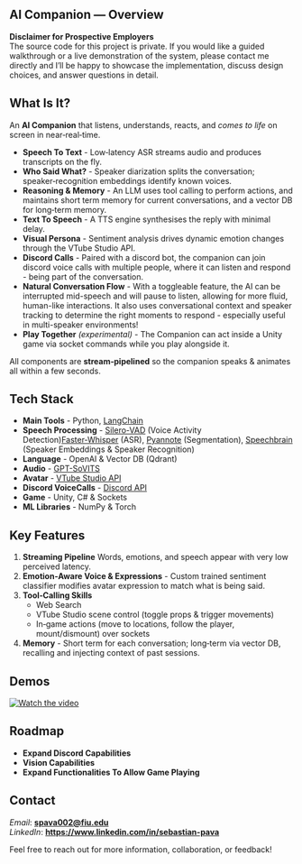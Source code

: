 ## AI Companion — Overview

**Disclaimer for Prospective Employers**  
The source code for this project is private.  If you would like a guided walkthrough or a live demonstration of the system, please contact me directly and I’ll be happy to showcase the implementation, discuss design choices, and answer questions in detail.

## What Is It?
An **AI Companion** that listens, understands, reacts, and *comes to life* on screen in near‑real‑time.

* **Speech To Text** - Low‑latency ASR streams audio and produces transcripts on the fly.
* **Who Said What?** - Speaker diarization splits the conversation; speaker‑recognition embeddings identify known voices.
* **Reasoning & Memory** - An LLM uses tool calling to perform actions, and maintains short term memory for current conversations, and a vector DB for long‑term memory.
* **Text To Speech** - A TTS engine synthesises the reply with minimal delay.
* **Visual Persona** - Sentiment analysis drives dynamic emotion changes through the VTube Studio API.
* **Discord Calls** - Paired with a discord bot, the companion can join discord voice calls with multiple people, where it can listen and respond - being part of the conversation.
* **Natural Conversation Flow** - With a toggleable feature, the AI can be interrupted mid-speech and will pause to listen, allowing for more fluid, human-like interactions. It also uses conversational context and speaker tracking to determine the right moments to respond - especially useful in multi-speaker environments!
* **Play Together** *(experimental)* - The Companion can act inside a Unity game via socket commands while you play alongside it.

All components are **stream‑pipelined** so the companion speaks & animates all within a few seconds.

## Tech Stack
* **Main Tools** - Python, [LangChain](https://github.com/langchain-ai/langchain)
* **Speech Processing** - [Silero-VAD](https://github.com/snakers4/silero-vad) (Voice Activity Detection)[Faster‑Whisper](https://github.com/SYSTRAN/faster-whisper) (ASR), [Pyannote](https://github.com/pyannote/pyannote-audio) (Segmentation), [Speechbrain](https://github.com/speechbrain/speechbrain) (Speaker Embeddings & Speaker Recognition)
* **Language** - OpenAI & Vector DB (Qdrant)
* **Audio** - [GPT-SoVITS](https://github.com/RVC-Boss/GPT-SoVITS)
* **Avatar** - [VTube Studio API](https://github.com/DenchiSoft/VTubeStudio)
* **Discord VoiceCalls** - [Discord API](https://github.com/Rapptz/discord.py)
* **Game** - Unity, C# & Sockets
* **ML Libraries** - NumPy & Torch

## Key Features
1. **Streaming Pipeline**  Words, emotions, and speech appear with very low perceived latency.
2. **Emotion‑Aware Voice & Expressions** - Custom trained sentiment classifier modifies avatar expression to match what is being said.
3. **Tool‑Calling Skills**
   * Web Search
   * VTube Studio scene control (toggle props & trigger movements)
   * In‑game actions (move to locations, follow the player, mount/dismount) over sockets
5. **Memory** - Short term for each conversation; long‑term via vector DB, recalling and injecting context of past sessions.

## Demos 
 
[![Watch the video](https://img.youtube.com/vi/EWs77U05xxU/0.jpg)](https://www.youtube.com/watch?v=EWs77U05xxU)

## Roadmap
- **Expand Discord Capabilities**
- **Vision Capabilities**
- **Expand Functionalities To Allow Game Playing**

## Contact
*Email*: **spava002@fiu.edu**  
*LinkedIn*: **https://www.linkedin.com/in/sebastian-pava**

Feel free to reach out for more information, collaboration, or feedback!
